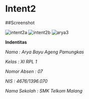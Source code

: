 # Intent2
##Screenshot


![intent2a](https://cloud.githubusercontent.com/assets/22130165/19221388/a3953022-8e6c-11e6-90cb-d1b4fa0cc221.PNG)
![intent2b](https://cloud.githubusercontent.com/assets/22130165/19221386/a2ef02a6-8e6c-11e6-9f7a-406cf3df1eee.PNG)
![arya3](https://cloud.githubusercontent.com/assets/22130165/19221384/a2c3dfc2-8e6c-11e6-80b5-14f546cb8725.PNG)

**Indentitas**

*Nama : Arya Bayu Ageng Pamungkas*

*Kelas : XI RPL 1*

*Nomor Absen : 07*

*NIS : 4676/1396.070*

*Nama Sekolah : SMK Telkom Malang*
